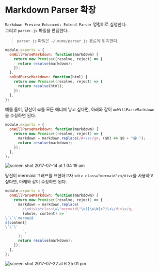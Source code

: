 # Markdown Parser 확장

`Markdown Preview Enhanced: Extend Parser` 명령어로 실행한다.  
그리고 `parser.js` 파일을 편집한다..

> `parser.js` 파일은 `~/.mume/parser.js` 경로에 위치한다.

```javascript
module.exports = {
  onWillParseMarkdown: function(markdown) {
    return new Promise((resolve, reject) => {
      return resolve(markdown);
    });
  },
  onDidParseMarkdown: function(html) {
    return new Promise((resolve, reject) => {
      return resolve(html);
    });
  },
};
```

예를 들어, 당신이 `😀`를 모든 헤더에 넣고 싶다면, 아래와 같이 `onWillParseMarkdown` 을 수정하면 된다.

```javascript
module.exports = {
  onWillParseMarkdown: function(markdown) {
    return new Promise((resolve, reject) => {
      markdown = markdown.replace(/#+\s+/gm, ($0) => $0 + "😀 ");
      return resolve(markdown);
    });
  },
};
```

![screen shot 2017-07-14 at 1 04 19 am](https://user-images.githubusercontent.com/1908863/28200243-78e1a10a-6830-11e7-836b-2defc528ee07.png)

당신이 mermaid 그래프를 표현하고자 `<div class="mermaid"></div>`을 사용하고 싶다면, 아래와 같이 수정하면 된다.

```javascript
module.exports = {
  onWillParseMarkdown: function(markdown) {
    return new Promise((resolve, reject) => {
      markdown = markdown.replace(
        /\<div\s*class\=\"mermaid\"\>([\w\W]+?)\<\/div\>/g,
        (whole, content) => `
\`\`\`mermaid
${content}
\`\`\`
        `,
      );
      return resolve(markdown);
    });
  },
};
```

![screen shot 2017-07-22 at 6 25 01 pm](https://user-images.githubusercontent.com/1908863/28495177-1a307b18-6f0b-11e7-9bfc-23213d7b2e35.png)